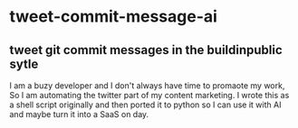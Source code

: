 # tweet-commit-message-ai
## tweet git commit messages in the buildinpublic sytle

I am a buzy developer and I don't always have time to promaote my work, So I am automating the twitter part of my content marketing. 
I wrote this as a shell script originally and then ported it to python so I can use it with AI and maybe turn it into a SaaS on day. 


